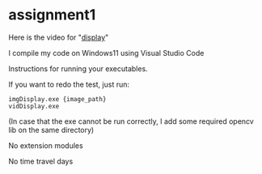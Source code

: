 # assignment1

Here is the video for "[display](https://drive.google.com/file/d/1B1qKyoNhquJqnnlxIfxcyRRzTNT-NtDW/view?usp=sharing)" 


I compile my code on Windows11 using Visual Studio Code

Instructions for running your executables.


If you want to redo the test, just run:
```
imgDisplay.exe {image_path}
vidDisplay.exe
```
(In case that the exe cannot be run correctly, I add some required opencv lib on the same directory)

No extension modules

No time travel days




